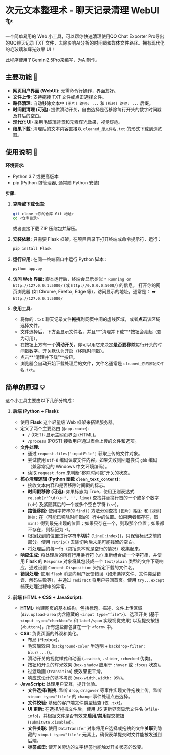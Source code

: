 # 次元文本整理术 - 聊天记录清理 WebUI ✨

一个简单易用的 Web 小工具，可以帮你快速清理使用QQ Chat Exporter Pro导出的QQ聊天记录 TXT 文件，去除影响AI分析的时间戳和媒体文件路径。拥有现代化的毛玻璃和辉光效果 UI！

此程序使用了Gemini2.5Pro来编写，为AI制作。

## 主要功能 🌟

*   **网页用户界面 (WebUI):** 无需命令行操作，界面友好。
*   **文件上传:** 支持拖拽 TXT 文件或点击选择文件。
*   **路径清理:** 自动移除文本中 `[图片] 路径: ...` 和 `[视频] 路径: ...` 后缀。
*   **时间戳清理 (可选):** 提供滑动开关，自由选择是否移除每行开头的数字时间戳及其后的空白。
*   **现代化 UI:** 采用毛玻璃背景和元素辉光效果，视觉舒适。
*   **结果下载:** 清理后的文本内容直接以 `cleaned_原文件名.txt` 的形式下载到浏览器。

## 使用说明 🚀

**环境要求:**

*   Python 3.7 或更高版本
*   pip (Python 包管理器, 通常随 Python 安装)

**步骤:**

1.  **克隆或下载仓库:**
    ```bash
    git clone <你的仓库 Git 地址>
    cd <仓库目录>
    ```
    或者直接下载 ZIP 压缩包并解压。

2.  **安装依赖:**
    只需要 Flask 框架。在项目目录下打开终端或命令提示符，运行：
    ```bash
    pip install Flask
    ```

3.  **运行应用:**
    在同一终端窗口中运行 Python 脚本：
    ```bash
    python app.py
    ```

4.  **访问 Web 界面:**
    脚本运行后，终端会显示类似 `* Running on http://127.0.0.1:5000/` (或 `http://0.0.0.0:5000/`) 的信息。
    打开你的网页浏览器 (如 Chrome, Firefox, Edge 等)，访问显示的地址，通常是：
    ➡️ `http://127.0.0.1:5000/`

5.  **使用工具:**
    *   将你的 `.txt` 聊天记录文件**拖拽**到网页中间的虚线区域，或者**点击**该区域选择文件。
    *   文件选择后，下方会显示文件名，并且**“清理并下载”**按钮会亮起（变为可用）。
    *   在按钮上方有一个**滑动开关**，你可以用它来决定**是否要移除**每行开头的时间戳数字。开关默认为开启（移除时间戳）。
    *   点击**“清理并下载”**按钮。
    *   浏览器会自动开始下载处理后的文件，文件名通常是 `cleaned_你的原始文件名.txt`。

## 简单的原理 💡

这个小工具主要由以下几部分构成：

1.  **后端 (Python + Flask):**
    *   使用 **Flask** 这个轻量级 Web 框架来搭建服务器。
    *   定义了两个主要路由 (`@app.route`):
        *   `/` (GET): 显示主网页界面 (HTML)。
        *   `/process` (POST):接收用户通过表单上传的文件和选项。
    *   **文件处理:**
        *   通过 `request.files['inputFile']` 获取上传的文件对象。
        *   尝试使用 `utf-8` 编码读取文件内容，如果失败则回退尝试 `gbk` 编码（兼容常见的 Windows 中文环境编码）。
        *   读取 `request.form` 来判断“移除时间戳”开关的状态。
    *   **核心清理逻辑 (Python 函数 `clean_text_content`):**
        *   接收文本内容和是否移除时间戳的标志。
        *   **时间戳移除 (可选):** 如果标志为 True，使用正则表达式 `re.sub(r"^\d+\s+", '', line)` 查找并替换行首的一个或多个数字 (`\d+`) 及紧随其后的一个或多个空白字符 (`\s+`)。
        *   **路径移除:** 使用字符串的 `find()` 方法分别查找 `[图片] 路径:` 和 `[视频] 路径:` 在（可能已移除时间戳的）行中的位置。如果两者都存在，取 `min()` 得到最先出现的位置；如果只存在一个，则取那个位置；如果都不存在，则标记为 -1。
        *   根据找到的位置进行字符串**切片** (`line[:index]`)，只保留标记之前的部分。使用 `rstrip()` 去除切片后末尾可能残留的空白。
        *   将处理后的每一行（包括原本就是空行的情况）收集起来。
    *   **响应生成:** 将处理后的所有行用换行符 (`\n`) 重新组合成一个字符串，并使用 Flask 的 `Response` 对象将其包装成一个 `text/plain` 类型的文件下载响应，通过设置 `Content-Disposition` 头指定下载的文件名。
    *   **错误处理:** 使用 `flash` 消息向用户反馈错误（如未选择文件、文件类型错误、解码失败等），并通过 `redirect` 将用户导回首页。使用 `try...except` 捕获处理过程中的异常。

2.  **前端 (HTML + CSS + JavaScript):**
    *   **HTML:** 构建网页的基本结构，包括标题、描述、文件上传区域 (`div.upload-area` 内含隐藏的 `<input type="file">`)、选项开关 (基于 `<input type="checkbox">` 和 `label/span` 实现视觉效果) 以及提交按钮 (`<button>`)，所有这些都包含在一个 `<form>` 中。
    *   **CSS:** 负责页面的外观和美化。
        *   布局 (Flexbox)。
        *   毛玻璃效果 (`background-color` 半透明 + `backdrop-filter: blur(...)`)。
        *   滑动开关的视觉样式和动画 (`.switch`, `.slider`, `:checked` 伪类)。
        *   按钮和开关的辉光效果 (`box-shadow` 应用于 `:hover` 或 `:focus` 状态)。
        *   过渡动画 (`transition`) 使效果更平滑。
        *   响应式设计的基本考虑 (`max-width`, `width: 95%`)。
    *   **JavaScript:** 处理用户交互，提升体验。
        *   **文件选择/拖拽:** 监听 `drop`, `dragover` 等事件实现文件拖拽上传。监听 `<input type="file">` 的 `change` 事件处理点击选择。
        *   **文件校验:** 基础的客户端文件类型检查 (仅 `.txt`)。
        *   **UI 更新:** 在选择/拖拽文件后，使用 JS 更新界面显示文件名 (`#file-info`)，并根据文件是否有效来**启用/禁用**提交按钮 (`submitBtn.disabled`)。
        *   **文件关联:** 使用 `DataTransfer` 对象将用户选择或拖拽的文件**关联**到隐藏的 `<input type="file">` 元素上，确保表单提交时文件能被发送到后端。
        *   **标签点击:** 使开关旁边的文字标签也能触发开关状态的改变。
